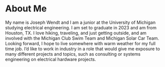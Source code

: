 # About Me
My name is Joseph Wendt and I am a junior at the University of Michigan studying electrical engineering. I am set to graduate in 2023 and am from Houston, TX. I love hiking, traveling, and just getting outside, and am involved with the Michigan Club Swim Team and Michigan Solar Car Team. Looking forward, I hope to live somewhere with warm weather for my full time job. I’d like to work in industry in a role that would give me exposure to many different projects and topics, such as consulting or systems engineering on electrical hardware projects.


